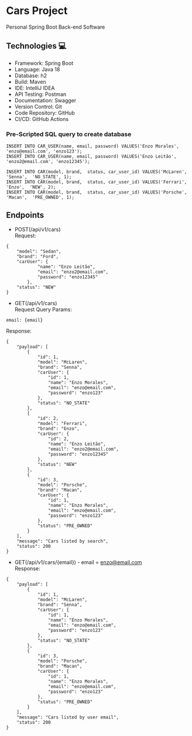 # Cars Project
Personal Spring Boot Back-end Software

## Technologies :computer:
- Framework: Spring Boot
- Language: Java 18
- Database: h2
- Build: Maven
- IDE: IntelliJ IDEA
- API Testing: Postman
- Documentation: Swagger
- Version Control: Git
- Code Repository: GitHub
- CI/CD: GitHub Actions

### Pre-Scripted SQL query to create database
```
INSERT INTO CAR_USER(name, email, password) VALUES('Enzo Morales', 'enzo@email.com', 'enzo123');
INSERT INTO CAR_USER(name, email, password) VALUES('Enzo Leitão', 'enzo2@email.com', 'enzo12345');

INSERT INTO CAR(model, brand,  status, car_user_id) VALUES('McLaren', 'Senna',  'NO_STATE', 1);
INSERT INTO CAR(model, brand,  status, car_user_id) VALUES('Ferrari', 'Enzo',  'NEW', 2);
INSERT INTO CAR(model, brand,  status, car_user_id) VALUES('Porsche', 'Macan',  'PRE_OWNED', 1);
```

## Endpoints
- POST(/api/v1/cars)
<br />Request:
```
{
    "model": "Sedan",
    "brand": "Ford",
    "carUser": {
            "name": "Enzo Leitão",
            "email": "enzo2@email.com",
            "password": "enzo12345"
        },
    "status": "NEW"
}
```


- GET(/api/v1/cars)
<br />Request Query Params:
```
email: {email}
```

Response:
```
{
    "payload": [
        {
            "id": 1,
            "model": "McLaren",
            "brand": "Senna",
            "carUser": {
                "id": 1,
                "name": "Enzo Morales",
                "email": "enzo@email.com",
                "password": "enzo123"
            },
            "status": "NO_STATE"
        },
        {
            "id": 2,
            "model": "Ferrari",
            "brand": "Enzo",
            "carUser": {
                "id": 2,
                "name": "Enzo Leitão",
                "email": "enzo2@email.com",
                "password": "enzo12345"
            },
            "status": "NEW"
        },
        {
            "id": 3,
            "model": "Porsche",
            "brand": "Macan",
            "carUser": {
                "id": 1,
                "name": "Enzo Morales",
                "email": "enzo@email.com",
                "password": "enzo123"
            },
            "status": "PRE_OWNED"
        }
    ],
    "message": "Cars listed by search",
    "status": 200
}
```


- GET(/api/v1/cars/{email}) - email = enzo@email.com
<br />Response:
```
{
    "payload": [
        {
            "id": 1,
            "model": "McLaren",
            "brand": "Senna",
            "carUser": {
                "id": 1,
                "name": "Enzo Morales",
                "email": "enzo@email.com",
                "password": "enzo123"
            },
            "status": "NO_STATE"
        },
        {
            "id": 3,
            "model": "Porsche",
            "brand": "Macan",
            "carUser": {
                "id": 1,
                "name": "Enzo Morales",
                "email": "enzo@email.com",
                "password": "enzo123"
            },
            "status": "PRE_OWNED"
        }
    ],
    "message": "Cars listed by user email",
    "status": 200
}
```
